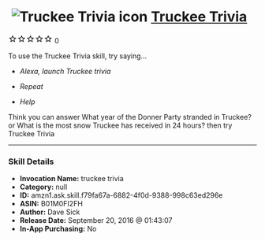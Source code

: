 # &nbsp;<img src="skill_icon" alt="Truckee Trivia icon" width="36"> [Truckee Trivia](http://alexa.amazon.com/#skills/amzn1.ask.skill.f79fa67a-6882-4f0d-9388-998c63ed296e)
![0 stars](../../images/ic_star_border_black_18dp_1x.png)![0 stars](../../images/ic_star_border_black_18dp_1x.png)![0 stars](../../images/ic_star_border_black_18dp_1x.png)![0 stars](../../images/ic_star_border_black_18dp_1x.png)![0 stars](../../images/ic_star_border_black_18dp_1x.png) 0

To use the Truckee Trivia skill, try saying...

* *Alexa, launch Truckee trivia*

* *Repeat*

* *Help*

Think you can answer
What year of the Donner Party stranded in Truckee?
or
What is the most snow Truckee has received in 24 hours?
then try Truckee Trivia

***

### Skill Details

* **Invocation Name:** truckee trivia
* **Category:** null
* **ID:** amzn1.ask.skill.f79fa67a-6882-4f0d-9388-998c63ed296e
* **ASIN:** B01M0FI2FH
* **Author:** Dave Sick
* **Release Date:** September 20, 2016 @ 01:43:07
* **In-App Purchasing:** No
